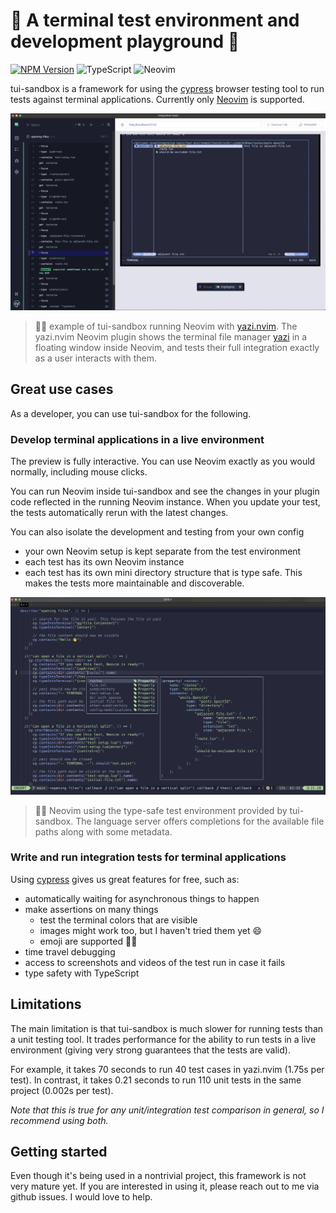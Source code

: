 # 🧪 A terminal test environment and development playground 🛝

[![NPM Version](https://img.shields.io/npm/v/%40tui-sandbox%2Flibrary?logo=npm)](https://www.npmjs.com/package/@tui-sandbox/library)
![TypeScript](https://img.shields.io/badge/TypeScript-3178C6?logo=typescript&logoColor=fff)
![Neovim](https://img.shields.io/badge/Neovim-57A143?logo=neovim&logoColor=fff)

tui-sandbox is a framework for using the [cypress](https://www.cypress.io/) browser testing tool to run tests against
terminal applications. Currently only [Neovim](https://github.com/neovim/neovim) is supported.

![example of tui-sandbox being used in [yazi.nvim](https://github.com/mikavilpas/yazi.nvim) tests](documentation/images/yazi-example.webp)

> ☝🏻 example of tui-sandbox running Neovim with [yazi.nvim](https://github.com/mikavilpas/yazi.nvim). The yazi.nvim
> Neovim plugin shows the terminal file manager [yazi](https://github.com/sxyazi/yazi/) in a floating window inside
> Neovim, and tests their full integration exactly as a user interacts with them.

## Great use cases

As a developer, you can use tui-sandbox for the following.

### Develop terminal applications in a live environment

The preview is fully interactive. You can use Neovim exactly as you would normally, including mouse clicks.

You can run Neovim inside tui-sandbox and see the changes in your plugin code reflected in the running Neovim instance.
When you update your test, the tests automatically rerun with the latest changes.

You can also isolate the development and testing from your own config

- your own Neovim setup is kept separate from the test environment
- each test has its own Neovim instance
- each test has its own mini directory structure that is type safe. This makes the tests more maintainable and
  discoverable.

![example of a type-safe test environment in tui-sandbox](documentation/images/type-safe-test-environment-example.webp)

> ☝🏻 Neovim using the type-safe test environment provided by tui-sandbox. The language server offers completions for the
> available file paths along with some metadata.

### Write and run integration tests for terminal applications

Using [cypress](https://www.cypress.io/) gives us great features for free, such as:

- automatically waiting for asynchronous things to happen
- make assertions on many things
  - test the terminal colors that are visible
  - images might work too, but I haven't tried them yet 😄
  - emoji are supported 👍🏻
- time travel debugging
- access to screenshots and videos of the test run in case it fails
- type safety with TypeScript

## Limitations

The main limitation is that tui-sandbox is much slower for running tests than a unit testing tool. It trades performance
for the ability to run tests in a live environment (giving very strong guarantees that the tests are valid).

For example, it takes 70 seconds to run 40 test cases in yazi.nvim (1.75s per test). In contrast, it takes 0.21 seconds
to run 110 unit tests in the same project (0.002s per test).

_Note that this is true for any unit/integration test comparison in general, so I recommend using both._

## Getting started

Even though it's being used in a nontrivial project, this framework is not very mature yet. If you are interested in
using it, please reach out to me via github issues. I would love to help.
